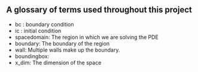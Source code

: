 ## A glossary of terms used throughout this project

- bc : boundary condition
- ic : initial condition
- spacedomain: The region in which we are solving the PDE
- boundary: The boundary of the region
- wall: Multiple walls make up the boundary.
- boundingbox:
- x_dim: The dimension of the space